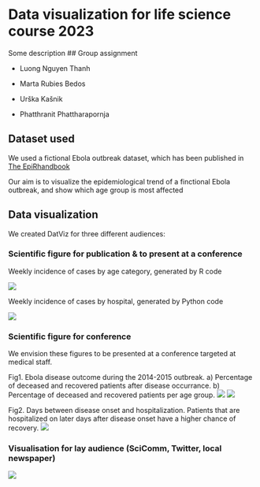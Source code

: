 # Data visualization for life science course 2023

Some description \## Group assignment

-   Luong Nguyen Thanh

-   Marta Rubies Bedos

-   Urška Kašnik

-   Phatthranit Phattharapornja

## Dataset used

We used a fictional Ebola outbreak dataset, which has been published in [The EpiRhandbook](https://epirhandbook.com/en/download-handbook-and-data.html)

Our aim is to visualize the epidemiological trend of a finctional Ebola outbreak, and show which age group is most affected

## Data visualization

We created DatViz for three different audiences:

### Scientific figure for publication & to present at a conference

Weekly incidence of cases by age category, generated by R code

![](scientific_report.png)

Weekly incidence of cases by hospital, generated by Python code

![](scientific_report_py.png)

### Scientific figure for conference
We envision these figures to be presented at a conference targeted at medical staff.

Fig1. Ebola disease outcome during the 2014-2015 outbreak. a) Percentage of deceased and recovered patients after disease occurrance. b) Percentage of deceased and recovered patients per age group.
![](ebola%20lethality%20rate.png)
![](ebola%20lethality%20rate_age%20group.png)

Fig2. Days between disease onset and hospitalization. Patients that are hospitalized on later days after disease onset have a higher chance of recovery.
![](onset%20to%20hospitalization_bar.png)

### Visualisation for lay audience (SciComm, Twitter, local newspaper)

![](community%20report.png)
